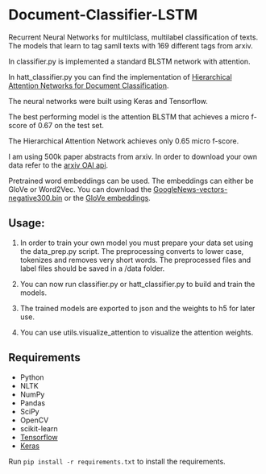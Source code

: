 # Document-Classifier-LSTM
Recurrent Neural Networks for multilclass, multilabel classification of texts. The models that learn to tag samll texts with 169 different tags from arxiv. 

In classifier.py is implemented a standard BLSTM network with attention.

In hatt_classifier.py you can find the implementation of [Hierarchical Attention Networks for Document Classification](https://www.cs.cmu.edu/~hovy/papers/16HLT-hierarchical-attention-networks.pdf).

The neural networks were built using Keras and Tensorflow.

The best performing model is the attention BLSTM that achieves a micro f-score of 0.67 on the test set.

The Hierarchical Attention Network achieves only 0.65 micro f-score.

I am using 500k paper abstracts from arxiv. In order to download your own data refer to the [arxiv OAI api](https://arxiv.org/help/bulk_data).

Pretrained word embeddings can be used. The embeddings can either be GloVe or Word2Vec. You can download the   [GoogleNews-vectors-negative300.bin](https://code.google.com/archive/p/word2vec) or the [GloVe embeddings](https://nlp.stanford.edu/projects/glove). 


## Usage:

1) In order to train your own model you must prepare your data set using the data_prep.py script. The preprocessing converts to lower case, tokenizes and removes very short words. The preprocessed files and label files should be saved in a /data folder.

2) You can now run classifier.py or hatt_classifier.py to build and train the models.

3) The trained models are exported to json and the weights to h5 for later use.

4) You can use utils.visualize_attention to visualize the attention weights.


## Requirements

- Python
- NLTK
- NumPy
- Pandas
- SciPy
- OpenCV
- scikit-learn
- [Tensorflow](https://github.com/tensorflow/tensorflow)
- [Keras](https://github.com/fchollet/keras)

Run `pip install -r requirements.txt` to install the requirements.